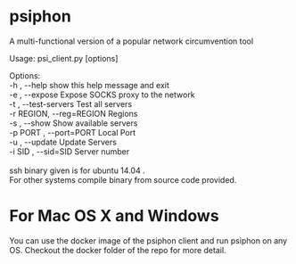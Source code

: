 # psiphon
A multi-functional version of a popular network circumvention tool

Usage: psi_client.py [options]


Options:
<br>
  -h ,     --help            show this help message and exit
  <br>
  -e ,     --expose          Expose SOCKS proxy to the network
   <br>
  -t ,     --test-servers    Test all servers
   <br>
  -r REGION,     --reg=REGION   Regions
   <br>
  -s ,     --show            Show available servers
   <br>
  -p PORT ,     --port=PORT  Local Port
   <br>
  -u ,     --update          Update Servers
   <br>
  -i SID ,     --sid=SID     Server number
   <br>
 <br>
ssh binary given is for ubuntu 14.04 .
 <br>
For other systems compile binary from source code provided.

# For Mac OS X and Windows

You can use the docker image of the psiphon client and run psiphon on any OS. Checkout the docker folder of the repo for more detail.
